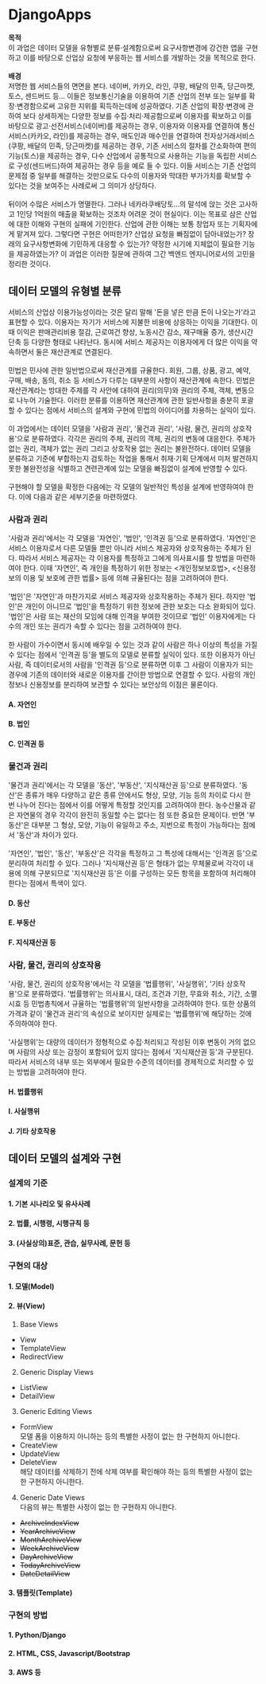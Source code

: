 # DjangoApps
**목적**  
이 과업은 데이터 모델을 유형별로 분류·설계함으로써 요구사항변경에 강건한 앱을 구현하고 이를 바탕으로 산업상 요청에 부응하는 웹 서비스를 개발하는 것을 목적으로 한다.<br>
<br>
**배경**  
저명한 웹 서비스들의 면면을 본다. 네이버, 카카오, 라인, 쿠팡, 배달의 민족, 당근마켓, 토스, 센드버드 등... 이들은 정보통신기술을 이용하여 기존 산업의 전부 또는 일부를 확장·변경함으로써 고유한 지위를 획득하는데에 성공하였다. 기존 산업의 확장·변경에 관하여 보다 상세하게는 다양한 정보를 수집·처리·제공함으로써 이용자를 확보하고 이를 바탕으로 광고·선전서비스(네이버)를 제공하는 경우, 이용자와 이용자를 연결하여 통신서비스(카카오, 라인)를 제공하는 경우, 매도인과 매수인을 연결하여 전자상거래서비스(쿠팡, 배달의 민족, 당근마켓)를 제공하는 경우, 기존 서비스의 절차를 간소화하여 편의기능(토스)을 제공하는 경우, 다수 산업에서 공통적으로 사용하는 기능을 독립한 서비스로 구성(센드버드)하여 제공하는 경우 등을 예로 들 수 있다. 이들 서비스는 기존 산업의 문제점 중 일부를 해결하는 것만으로도 다수의 이용자와 막대한 부가가치를 확보할 수 있다는 것을 보여주는 사례로써 그 의미가 상당하다.<br>
<br>
뒤이어 수많은 서비스가 명멸한다. 그러나 네카라쿠배당토...의 말석에 앉는 것은 고사하고 1인당 1억원의 매출을 확보하는 것조차 어려운 것이 현실이다. 이는 목표로 삼은 산업에 대한 이해와 구현의 실패에 기인한다. 산업에 관한 이해는 보통 창업자 또는 기획자에게 맡겨져 있다. 그렇다면 구현은 어떠한가? 산업상 요청을 빠짐없이 담아내었는가? 장래의 요구사항변화에 기민하게 대응할 수 있는가? 약정한 시기에 지체없이 필요한 기능을 제공하였는가? 이 과업은 이러한 질문에 관하여 그간 백엔드 엔지니어로서의 고민을 정리한 것이다.

## 데이터 모델의 유형별 분류
서비스의 산업상 이용가능성이라는 것은 달리 말해 '돈을 넣은 만큼 돈이 나오는가'라고 표현할 수 있다. 이용자는 자기가 서비스에 지불한 비용에 상응하는 이익을 기대한다. 이때 이익은 판매관리비용 절감, 근로여건 향상, 노동시간 감소, 재구매율 증가, 생산시간 단축 등 다양한 형태로 나타난다. 동시에 서비스 제공자는 이용자에게 더 많은 이익을 약속하면서 둘은 재산관계로 연결된다.<br>
<br>
민법은 민사에 관한 일반법으로써 재산관계를 규율한다. 회원, 그룹, 상품, 광고, 예약, 구매, 배송, 동의, 취소 등 서비스가 다루는 대부분의 사항이 재산관계에 속한다. 민법은 재산관계라는 방대한 주제를 각 사안에 대하여 권리(의무)와 권리의 주체, 객체, 변동으로 나누어 기술한다. 이러한 분류를 이용하면 재산관계에 관한 일반사항을 충분히 포괄할 수 있다는 점에서 서비스의 설계와 구현에 민법의 아이디어를 차용하는 실익이 있다.<br>
<br>
이 과업에서는 데이터 모델을 '사람과 권리', '물건과 권리', '사람, 물건, 권리의 상호작용'으로 분류하였다. 각각은 권리의 주체, 권리의 객체, 권리의 변동에 대응한다. 주체가 없는 권리, 객체가 없는 권리 그리고 상호작용 없는 권리는 불완전하다. 데이터 모델을 분류하고 기준에 부합하는지 검토하는 작업을 통해서 취재·기획 단계에서 미처 발견하지 못한 불완전성을 식별하고 견련관계에 있는 모델을 빠짐없이 설계에 반영할 수 있다.<br>
<br>
구현해야 할 모델을 확정한 다음에는 각 모델의 일반적인 특성을 설계에 반영하여야 한다. 이에 다음과 같은 세부기준을 마련하였다.

### 사람과 권리
'사람과 권리'에서는 각 모델을 '자연인', '법인', '인격권 등'으로 분류하였다. '자연인'은 서비스 이용자로서 다른 모델들 뿐만 아니라 서비스 제공자와 상호작용하는 주체가 된다. 따라서 서비스 제공자는 각 이용자를 특정하고 그에게 의사표시를 할 방법을 마련하여야 한다. 이때 '자연인', 즉 개인을 특정하기 위한 정보는 <개인정보보호법>, <신용정보의 이용 및 보호에 관한 법률> 등에 의해 규율된다는 점을 고려하여야 한다.<br>
<br>
'법인'은 '자연인'과 마찬가지로 서비스 제공자와 상호작용하는 주체가 된다. 하지만 '법인'은 개인이 아니므로 '법인'을 특정하기 위한 정보에 관한 보호는 다소 완화되어 있다. '법인'은 사람 또는 재산의 모임에 대해 인격을 부여한 것이므로 '법인' 이용자에게는 다수의 개인 또는 권리가 속할 수 있다는 점을 고려하여야 한다.<br>
<br>
한 사람이 가수이면서 동시에 배우일 수 있는 것과 같이 사람은 하나 이상의 특성을 가질 수 있다는 점에서 '인격권 등'을 별도의 모델로 분류할 실익이 있다. 또한 이용자가 아닌 사람, 즉 데이터로서의 사람을 '인격권 등'으로 분류하면 이후 그 사람이 이용자가 되는 경우에 기존의 데이터와 새로운 이용자를 간이한 방법으로 연결할 수 있다. 사람의 개인정보나 신용정보를 분리하여 보관할 수 있다는 보안상의 이점은 물론이다.

#### A. 자연인
#### B. 법인
#### C. 인격권 등

### 물건과 권리
'물건과 권리'에서는 각 모델을 '동산', '부동산', '지식재산권 등'으로 분류하였다. '동산'은 종류가 매우 다양하고 같은 종류 안에서도 형상, 모양, 기능 등의 차이로 다시 한 번 나누어 진다는 점에서 이를 어떻게 특정할 것인지를 고려하여야 한다. 농수산물과 같은 자연물의 경우 각각이 완전히 동일할 수는 없다는 점 또한 중요한 문제이다. 반면 '부동산'은 대부분 그 형상, 모양, 기능이 유일하고 주소, 지번으로 특정이 가능하다는 점에서 '동산'과 차이가 있다.<br>
<br>
'자연인', '법인', '동산', '부동산'은 각각을 특정하고 그 특성에 대해서는 '인격권 등'으로 분리하여 처리할 수 있다. 그러나 '지식재산권 등'은 형태가 없는 무체물로써 각각이 내용에 의해 구분되므로 '지식재산권 등'은 이를 구성하는 모든 항목을 포함하여 처리해야 한다는 점에서 특색이 있다.

#### D. 동산
#### E. 부동산
#### F. 지식재산권 등

### 사람, 물건, 권리의 상호작용
'사람, 물건, 권리의 상호작용'에서는 각 모델을 '법률행위', '사실행위', '기타 상호작용'으로 분류하였다. '법률행위'는 의사표시, 대리, 조건과 기한, 무효와 취소, 기간, 소멸시효 등 민법총칙에서 규율하는 '법률행위'의 일반사항을 고려하여야 한다. 또한 상품의 가격과 같이 '물건과 권리'의 속성으로 보이지만 실제로는 '법률행위'에 해당하는 것에 주의하여야 한다.<br>
<br>
'사실행위'는 대량의 데이터가 정형적으로 수집·처리되고 작성된 이후 변동이 거의 없으며 사람의 사상 또는 감정이 포함되어 있지 않다는 점에서 '지식재산권 등'과 구분된다. 따라서 서비스의 내부 또는 외부에서 필요한 수준의 데이터를 경제적으로 처리할 수 있는 방법을 고려하여야 한다.

#### H. 법률행위
#### I. 사실행위
#### J. 기타 상호작용

## 데이터 모델의 설계와 구현

### 설계의 기준
#### 1. 기본 시나리오 및 유사사례
#### 2. 법률, 시행령, 시행규칙 등
#### 3. (사실상의)표준, 관습, 실무사례, 문헌 등

### 구현의 대상
#### 1. 모델(Model)
#### 2. 뷰(View)
1. Base Views
* View
* TemplateView
* RedirectView
2. Generic Display Views
* ListView
* DetailView
3. Generic Editing Views
* FormView  
모델 폼을 이용하지 아니하는 등의 특별한 사정이 없는 한 구현하지 아니한다.
* CreateView
* UpdateView
* DeleteView  
해당 데이터를 삭제하기 전에 삭제 여부를 확인해야 하는 등의 특별한 사정이 없는 한 구현하지 아니한다.
4. Generic Date Views  
다음의 뷰는 특별한 사정이 없는 한 구현하지 아니한다.
* ~~ArchiveIndexView~~
* ~~YearArchiveView~~
* ~~MonthArchiveView~~
* ~~WeekArchiveView~~
* ~~DayArchiveView~~
* ~~TodayArchiveView~~
* ~~DateDetailView~~

#### 3. 템플릿(Template)

### 구현의 방법
#### 1. Python/Django
#### 2. HTML, CSS, Javascript/Bootstrap
#### 3. AWS 등
